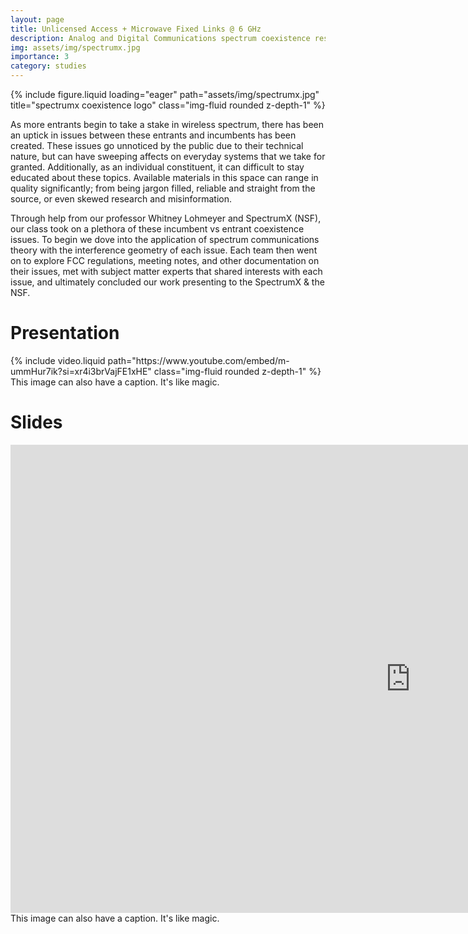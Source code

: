 ```yaml
---
layout: page
title: Unlicensed Access + Microwave Fixed Links @ 6 GHz
description: Analog and Digital Communications spectrum coexistence research project.
img: assets/img/spectrumx.jpg
importance: 3
category: studies
---
```


<div class="row">
    <div class="col-sm mt-3 mt-md-0">
        {% include figure.liquid loading="eager" path="assets/img/spectrumx.jpg" title="spectrumx coexistence logo" class="img-fluid rounded z-depth-1" %}
    </div>
</div>

As more entrants begin to take a stake in wireless spectrum, there has been an uptick in issues between these  entrants and incumbents has been created. These issues go unnoticed by the public due to their technical nature, but can have sweeping affects on everyday systems that we take for granted. Additionally, as an individual constituent, it can difficult to stay educated about these topics. Available materials in this space can range in quality significantly; from being jargon filled, reliable and straight from the source, or even skewed research and misinformation.


Through help from our professor Whitney Lohmeyer and SpectrumX (NSF), our class took on a plethora of these incumbent vs entrant coexistence issues. To begin we dove into the application of spectrum communications theory with the interference geometry of each issue. Each team then went on to explore FCC regulations, meeting notes, and other documentation on their issues, met with subject matter experts that shared interests with each issue, and ultimately concluded our work presenting to the SpectrumX & the NSF.

# Presentation

<div class="row">
    <div class="col-sm mt-3 mt-md-0">
        {% include video.liquid path="https://www.youtube.com/embed/m-ummHur7ik?si=xr4i3brVajFE1xHE" class="img-fluid rounded z-depth-1" %}
    </div>
</div>
<div class="caption">
    This image can also have a caption. It's like magic.
</div>


# Slides

<div class="row">
    <div class="col-sm mt-3 mt-md-0">
        <iframe src="https://docs.google.com/presentation/d/e/2PACX-1vSdry43rV_XkAoQJTJ0nejAbxRgxgxZWvS-5UbSOWiPQF_CkLK7Q4eEY56QutZQLA/embed?start=false&loop=false&delayms=3000" frameborder="0" width="1280" height="749" allowfullscreen="true" mozallowfullscreen="true" webkitallowfullscreen="true"></iframe>
    </div>
</div>
<div class="caption">
    This image can also have a caption. It's like magic.
</div>


